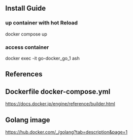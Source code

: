 ## Install Guide
###  up container with hot Reload
docker compose up

###  access container
docker exec -it go-docker_go_1 ash

## References

## Dockerfile docker-compose.yml
https://docs.docker.jp/engine/reference/builder.html

## Golang image
https://hub.docker.com/_/golang?tab=description&page=1
